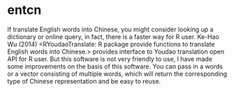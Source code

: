 # entcn

If translate English words into Chinese, you might consider looking 
up a dictionary or online query, in fact, there is a faster way for 
R user. Ke-Hao Wu (2014) <RYoudaoTranslate: R package provide functions 
to translate English words into Chinese.> provides interface to Youdao 
translation open API for R user. But this software is not very friendly 
to use, I have made some improvements on the basis of this software. 
You can pass in a words or a vector consisting of multiple words, which 
will return the corresponding type of Chinese representation and be easy 
to reuse.
